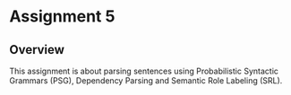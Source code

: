 # Assignment 5

## Overview

This assignment is about parsing sentences using Probabilistic Syntactic Grammars (PSG), Dependency Parsing and Semantic Role Labeling (SRL).
